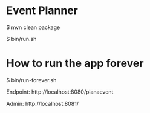 Event Planner
=====================

$ mvn clean package

$ bin/run.sh 

# How to run the app  forever
$ bin/run-forever.sh

Endpoint: http://localhost:8080/planaevent

Admin: http://localhost:8081/

